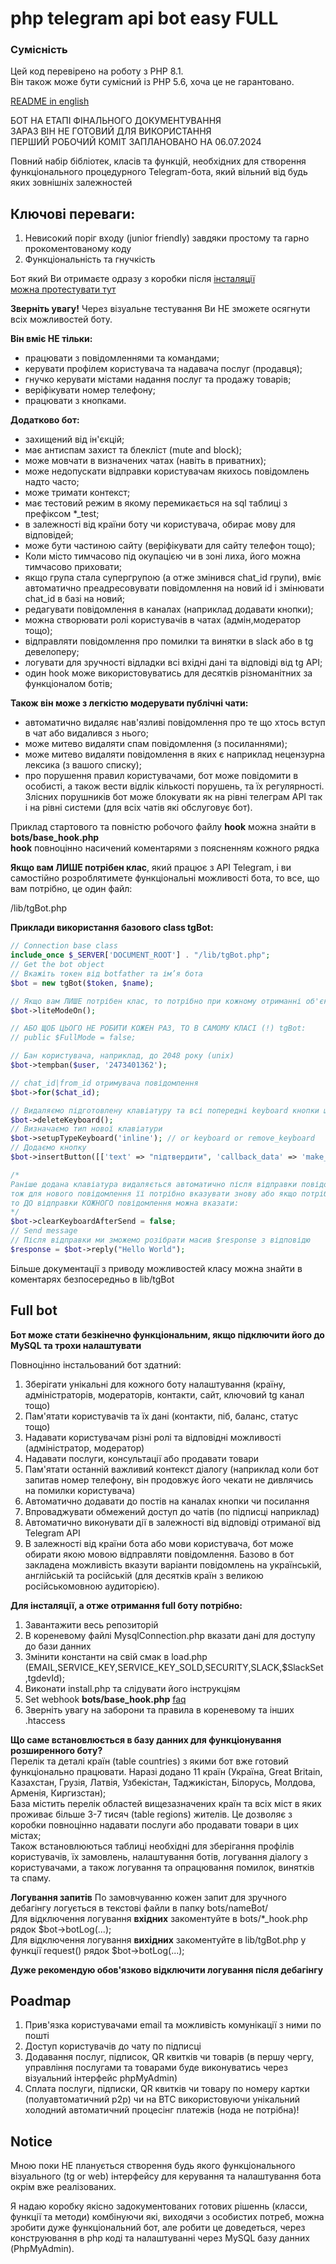 # php telegram api bot easy FULL

### Сумісність
Цей код перевірено на роботу з PHP 8.1.  
Він також може бути сумісний із PHP 5.6, хоча це не гарантовано.

[README in english](../docs/README.en.md)  

БОТ НА ЕТАПІ ФІНАЛЬНОГО ДОКУМЕНТУВАННЯ  
ЗАРАЗ ВІН НЕ ГОТОВИЙ ДЛЯ ВИКОРИСТАННЯ  
ПЕРШИЙ РОБОЧИЙ КОМІТ ЗАПЛАНОВАНО НА 06.07.2024  

Повний набір бібліотек, класів та функцій, необхідних для створення функціонального процедурного Telegram-бота, який вільний від будь яких зовнішніх залежностей

## Ключові переваги: 
1. Невисокий поріг входу (junior friendly) завдяки простому та гарно прокоментованому коду
2. Функціональність та гнучкість

Бот який Ви отримаєте одразу з коробки після [інсталяції](../docs/README.ua.md#full-bot)  
[можна протестувати тут](https://t.me/TestHostingUa_bot)  

**Зверніть увагу!** Через візуальне тестування Ви НЕ зможете осягнути всіх можливостей боту.  

**Він вміє НЕ тільки:**
- працювати з повідомленнями та командами;  
- керувати профілем користувача та надавача послуг (продавця);  
- гнучко керувати містами надання послуг та продажу товарів;  
- веріфікувати номер телефону;  
- працювати з кнопками.  

**Додатково бот:**  
- захищений від ін'єкцій;  
- має антиспам захист та блекліст (mute and block);  
- може мовчати в визначених чатах (навіть в приватних);  
- може недопускати відправки користувачам якихось повідомлень надто часто;  
- може тримати контекст;  
- має тестовий режим в якому перемикається на sql таблиці з префіксом *_test;  
- в залежності від країни боту чи користувача, обирає мову для відповідей;  
- може бути частиною сайту (веріфікувати для сайту телефон тощо);  
- Коли місто тимчасово під окупацією чи в зоні лиха, його можна тимчасово приховати;  
- якщо група стала супергрупою (а отже змінився chat_id групи), вміє автоматично преадресовувати повідомлення на новий id і змінювати chat_id в базі на новий;  
- редагувати повідомлення в каналах (наприклад додавати кнопки);  
- можна створювати ролі користувачів в чатах (адмін,модератор тощо);  
- відправляти повідомлення про помилки та винятки в slack або в tg девелоперу;  
- логувати для зручності відладки всі вхідні дані та відповіді від tg API;  
- один hook може використовуватись для десятків різноманітних за функціоналом ботів;  

**Також він може з легкістю модерувати публічні чати:**
- автоматично видаляє нав'язливі повідомлення про те що хтось вступ в чат або видалився з нього;  
- може митево видаляти спам повідомлення (з посиланнями);  
- може митево видаляти повідомлення в яких є наприклад нецензурна лексика (з вашого списку);  
- про порушення правил користувачами, бот може повідомити в особисті, а також вести відлік кількості порушень, та їх регулярності. Злісних порушників бот може блокувати як на рівні телеграм API так і на рівні системи (для всіх чатів які обслуговує бот).

Приклад стартового та повністю робочого файлу **hook** можна знайти в 
**bots/base_hook.php**  
**hook** повноцінно насичений коментарями з поясненням кожного рядка  

**Якщо вам ЛИШЕ потрібен клас**, який працює з API Telegram, і ви самостійно розроблятимете функціональні можливості бота, то все, що вам потрібно, це один файл:  

/lib/tgBot.php  

**Приклади використання базового class tgBot:**  
```php
// Connection base class
include_once $_SERVER['DOCUMENT_ROOT'] . "/lib/tgBot.php";
// Get the bot object
// Вкажіть токен від botfather та ім’я бота
$bot = new tgBot($token, $name);

// Якщо вам ЛИШЕ потрібен клас, то потрібно при кожному отриманні об'єкта активувати
$bot->liteModeOn();

// АБО ЩОБ ЦЬОГО НЕ РОБИТИ КОЖЕН РАЗ, ТО В САМОМУ КЛАСІ (!) tgBot:
// public $FullMode = false;

// Бан користувача, наприклад, до 2048 року (unix)
$bot->tempban($user, '2473401362');

// chat_id|from_id отримувача повідомлення
$bot->for($chat_id);

// Видаляємо підготовлену клавіатуру та всі попередні keyboard кнопки що відображаються користувачу
$bot->deleteKeyboard();
// Визначаємо тип нової клавіатури
$bot->setupTypeKeyboard('inline'); // or keyboard or remove_keyboard
// Додаємо кнопку
$bot->insertButton([['text' => "підтвердити", 'callback_data' => 'make_ok']]);

/* 
Раніше додана клавіатура видаляється автоматично після відправки повідомлення,
тож для нового повідомлення її потрібно вказувати знову або якщо потрібно зберегти клавіатуру, 
то ДО відправки КОЖНОГО повідомлення можна вказати: 
*/
$bot->clearKeyboardAfterSend = false;
// Send message
// Після відправки ми зможемо розібрати масив $response з відповідю
$response = $bot->reply("Hello World");
```

Більше документації з приводу можливостей класу можна знайти в коментарях безпосередньо в lib/tgBot  


## Full bot  
**Бот може стати безкінечно функціональним, якщо підключити його до MySQL та трохи налаштувати**  

Повноцінно інстальований бот здатний:
1. Зберігати унікальні для кожного боту налаштування (країну, адміністраторів, модераторів, контакти, сайт, ключовий tg канал тощо)
2. Пам'ятати користувачів та їх дані (контакти, піб, баланс, статус тощо)
3. Надавати користувачам різні ролі та відповідні можливості (адміністратор, модератор)
4. Надавати послуги, консультації або продавати товари
5. Пам'ятати останній важливий контекст діалогу (наприклад коли бот запитав номер телефону, він продовжує його чекати не дивлячись на помилки користувача)
6. Автоматично додавати до постів на каналах кнопки чи посилання
7. Впроваджувати обмежений доступ до чатів (по підписці наприклад)
8. Автоматично виконувати дії в залежності від відповіді отриманої від Telegram API  
9. В залежності від країни бота або мови користувача, бот може обирати якою мовою відправляти повідомлення. Базово в бот закладена можливість вказути варіанти повідомлень на українській, англійській та російській (для десятків країн з великою російськомовною аудиторією).  


**Для інсталяції, а отже отримання full боту потрібно:**  
1. Завантажити весь репозиторій
2. В кореневому файлі MysqlConnection.php вказати дані для доступу до бази данних
3. Змінити константи на свій смак в load.php (EMAIL,SERVICE_KEY,SERVICE_KEY_SOLD,SECURITY,SLACK,$SlackSet,tgdevId);
4. Виконати install.php та слідувати його інструкціям
5. Set webhook **bots/base_hook.php** [faq](../docs/setWebhook.ua.md)
6. Зверніть увагу на заборони та правила в кореневому та інших .htaccess

**Що саме встановлюється в базу данних для функціонування розширенного боту?**  
Перелік та деталі країн (table countries) з якими бот вже готовий функціонально працювати. Наразі додано 11 країн (Україна, Great Britain, Казахстан, Грузія, Латвія, Узбекістан, Таджикістан, Білорусь, Молдова, Арменія, Киргизстан);  
База містить перелік областей вищезазначених країн та всіх міст в яких проживає більше 3-7 тисяч (table regions) жителів. Це дозволяє з коробки повноцінно надавати послуги або продавати товари в цих містах;  
Також встановлюються таблиці необхідні для зберігання профілів користувачів, їх замовлень, налаштування ботів, логування діалогу з користувачами, а також логування та опрацювання помилок, винятків та спаму.  


**Логування запитів**
По замовчуванню кожен запит для зручного дебагінгу логується в текстові файли в папку bots/nameBot/  
Для відключення логування **вхідних** закоментуйте в bots/*_hook.php рядок $bot->botLog(...);  
Для відключення логування **вихідних** закоментуйте в lib/tgBot.php у функції request() рядок $bot->botLog(...);  

**Дуже рекомендую обов'язково відключити логування після дебагінгу**  

## Poadmap
1. Прив'язка користувачами email та можливість комунікації з ними по пошті
2. Доступ користувачів до чату по підписці
3. Додавання послуг, підписок, QR квитків чи товарів (в першу чергу, управління послугами та товарами буде виконуватись через візуальний інтерфейс phpMyAdmin)
4. Сплата послуги, підписки, QR квитків чи товару по номеру картки (полуавтоматичний p2p) чи на BTC використовуючи унікальний холодний автоматичний процесінг платежів (нода не потрібна)!

## Notice
Мною поки НЕ планується створення будь якого функціонального візуального (tg or web) інтерфейсу для керування та налаштування бота окрім вже реалізованих.  

Я надаю коробку якісно задокументованих готових рішеннь (класси, функції та методи) комбінуючи які,  виходячи з особистих потреб, можна зробити дуже функціональний бот, але робити це доведеться, через конструювання в php коді та налаштуванні через MySQL базу данних (PhpMyAdmin).  